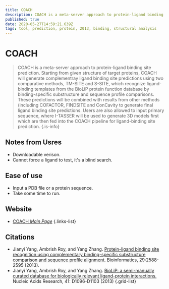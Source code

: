 ```yaml
---
title: COACH
description: COACH is a meta-server approach to protein-ligand binding site prediction.
published: true
date: 2020-05-27T14:59:21.639Z
tags: tool, prediction, protein, 2013, binding, structural analysis
---
```


# COACH

> COACH is a meta-server approach to protein-ligand binding site prediction. Starting from given structure of target proteins, COACH will generate complementray ligand binding site predictions using two comparative methods, TM-SITE and S-SITE, which recognize ligand-binding templates from the BioLiP protein function database by binding-specific substructure and sequence profile comparisons. These predictions will be combined with results from other methods (including COFACTOR, FINDSITE and ConCavity to generate final ligand binding site predictions. 
&NewLine;
Users are also allowed to input primary sequence, where I-TASSER will be used to generate 3D models first which are then fed into the COACH pipeline for ligand-binding site prediction. 
{.is-info}


## Notes from Usres
- Downloadable verison.
- Cannot force a ligand to test, it's a blind search.

## Ease of use
- Input a PDB file or a protein sequence.
- Take some time to run.


## Website

- [COACH *Main Page*](https://zhanglab.ccmb.med.umich.edu/COACH/)
{.links-list}

## Citations

- Jianyi Yang, Ambrish Roy, and Yang Zhang. [Protein-ligand binding site recognition using complementary binding-specific substructure comparison and sequence profile alignment.](https://academic.oup.com/bioinformatics/article/29/20/2588/277910) Bioinformatics, 29:2588-2595 (2013).
- Jianyi Yang, Ambrish Roy, and Yang Zhang. [BioLiP: a semi-manually curated database for biologically relevant ligand-protein interactions.](https://academic.oup.com/nar/article/41/D1/D1096/1074898) Nucleic Acids Research, 41: D1096-D1103 (2013)
{.grid-list}